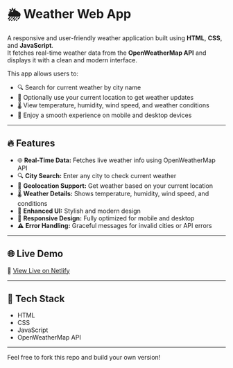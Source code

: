 # 🌦️ Weather Web App

A responsive and user-friendly weather application built using **HTML**, **CSS**, and **JavaScript**.  
It fetches real-time weather data from the **OpenWeatherMap API** and displays it with a clean and modern interface.

This app allows users to:

- 🔍 Search for current weather by city name  
- 📍 Optionally use your current location to get weather updates  
- 🌡️ View temperature, humidity, wind speed, and weather conditions  
- 📱 Enjoy a smooth experience on mobile and desktop devices

---

## 🔥 Features

- 🌐 **Real-Time Data:** Fetches live weather info using OpenWeatherMap API  
- 🔍 **City Search:** Enter any city to check current weather  
- 📍 **Geolocation Support:** Get weather based on your current location  
- 🌡️ **Weather Details:** Shows temperature, humidity, wind speed, and conditions  
- 🎨 **Enhanced UI:** Stylish and modern design  
- 📱 **Responsive Design:** Fully optimized for mobile and desktop  
- ⚠️ **Error Handling:** Graceful messages for invalid cities or API errors

---

## 🌐 Live Demo

🔗 [View Live on Netlify](https://weatherapp-by-jai.netlify.app/)

---

## 📂 Tech Stack

- HTML  
- CSS  
- JavaScript  
- OpenWeatherMap API

---

Feel free to fork this repo and build your own version!
